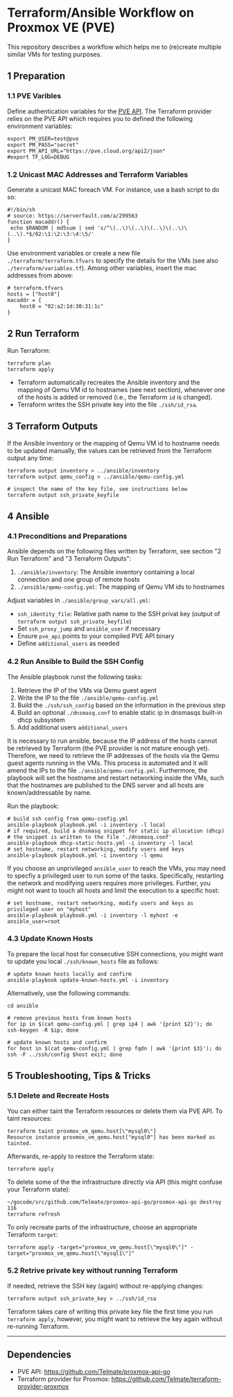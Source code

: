 # Terraform/Ansible Workflow on Proxmox VE (PVE)

This repository describes a workflow which helps me to (re)create multiple similar VMs for testing purposes.

## 1 Preparation
### 1.1 PVE Varibles
Define authentication variables for the [PVE API](https://github.com/Telmate/proxmox-api-go). The Terraform provider relies on the PVE API which requires you to defined the following environment variables:
```
export PM_USER=test@pve
export PM_PASS="secret"
export PM_API_URL="https://pve.cloud.org/api2/json"
#export TF_LOG=DEBUG
```

### 1.2 Unicast MAC Addresses and Terraform Variables
Generate a unicast MAC foreach VM. For instance, use a bash script to do so:
```
#!/bin/sh
# source: https://serverfault.com/a/299563
function macaddr() {
 echo $RANDOM | md5sum | sed 's/^\(..\)\(..\)\(..\)\(..\)\(..\).*$/02:\1:\2:\3:\4:\5/'
}
```

Use environment variables or create a new file `./terraform/terraform.tfvars` to specify the details for the VMs (see also `./terraform/variables.tf`). Among other variables, insert the mac addresses from above:
```
# terraform.tfvars
hosts = ["host0"]
macaddr = {
    host0 = "02:a2:1d:38:31:1c"
}
```

## 2 Run Terraform

Run Terraform:
```
terraform plan
terraform apply
```

* Terraform automatically recreates the Ansible inventory and the mapping of Qemu VM id to hostnames (see next section), whenever one of the hosts is added or removed (i.e., the Terraform `id` is changed).
* Terraform writes the SSH private key into the file `./ssh/id_rsa`.

## 3 Terraform Outputs

If the Ansible inventory or the mapping of Qemu VM id to hostname needs to be updated manually, the values can be retrieved from the Terraform output any time:
```
terraform output inventory > ../ansible/inventory
terraform output qemu_config > ../ansible/qemu-config.yml

# inspect the name of the key file, see instructions below
terraform output ssh_private_keyfile
```

## 4 Ansible

### 4.1 Preconditions and Preparations
Ansible depends on the following files written by Terraform, see section "2 Run Terraform" and "3 Terraform Outputs":
1. `./ansible/inventory`: The Ansible inventory containing a local connection and one group of remote hosts
2. `./ansible/qemu-config.yml`: The mapping of Qemu VM ids to hostnames

Adjust variables in `./ansible/group_vars/all.yml`:
* `ssh_identity_file`: Relative path name to the SSH privat key (output of `terraform output ssh_private_keyfile`)
* Set `ssh_proxy_jump` and `ansible_user` if necessary
* Ensure `pve_api` points to your compiled PVE API binary
* Define `additional_users` as needed

### 4.2 Run Ansible to Build the SSH Config

The Ansible playbook runst the following tasks:
1. Retrieve the IP of the VMs via Qemu guest agent
2. Write the IP to the file `./ansible/qemu-config.yml`
3. Build the `./ssh/ssh_config` based on the information in the previous step
4. Build an optional `./dnsmasq.conf` to enable static ip in dnsmasqs built-in dhcp subsystem
5. Add additional users `additional_users`

It is necessary to run ansible, because the IP address of the hosts cannot be retrieved by Terraform (the PVE provider is not mature enough yet). Therefore, we need to retrieve the IP addresses of the hosts via the Qemu guest agents running in the VMs. This process is automated and it will amend the IPs to the file `./ansible/qemu-config.yml`. Furthermore, the playbook will set the hostname and restart networking inside the VMs, such that the hostnames are published to the DNS server and all hosts are known/addressable by name.

Run the playbook:
```
# build ssh config from qemu-config.yml
ansible-playbook playbook.yml -i inventory -l local
# if required, build a dnsmasq snippet for static ip allocation (dhcp)
# the snippet is written to the file './dnsmasq.conf'
ansible-playbook dhcp-static-hosts.yml -i inventory -l local
# set hostname, restart networking, modify users and keys
ansible-playbook playbook.yml -i inventory -l qemu
```

If you choose an unprivileged `ansible_user` to reach the VMs, you may need to specfiy a privileged user to run some of the tasks. Specifically, restarting the network and modifying users requires more privileges. Further, you might not want to touch all hosts and limit the execution to a specific host:
```
# set hostname, restart networking, modify users and keys as privileged user on "myhost"
ansible-playbook playbook.yml -i inventory -l myhost -e ansible_user=root
```

### 4.3 Update Known Hosts

To prepare the local host for consecutive SSH connections, you might want to update you local `./ssh/known_hosts` file as follows:
```
# update known hosts locally and confirm
ansible-playbook update-known-hosts.yml -i inventory
```

Alternatively, use the following commands:
```
cd ansible

# remove previous hosts from known hosts
for ip in $(cat qemu-config.yml | grep ip4 | awk '{print $2}'); do ssh-keygen -R $ip; done

# update known hosts and confirm
for host in $(cat qemu-config.yml | grep fqdn | awk '{print $3}'); do ssh -F ../ssh/config $host exit; done
```

## 5 Troubleshooting, Tips & Tricks

### 5.1 Delete and Recreate Hosts
You can either taint the Terraform resources or delete them via PVE API. To taint resources:
```
terraform taint proxmox_vm_qemu.host[\"mysql0\"]
Resource instance proxmox_vm_qemu.host["mysql0"] has been marked as tainted.
```

Afterwards, re-apply to restore the Terraform state:
```
terraform apply
```

To delete some of the the infrastructure directly via API (this might confuse your Terraform state):
```
~/gocode/src/github.com/Telmate/proxmox-api-go/proxmox-api-go destroy 116
terraform refresh
```

To only recreate parts of the infrastructure, choose an appropriate Terraform `target`:
```
terraform apply -target="proxmox_vm_qemu.host[\"mysql0\"]" -target="proxmox_vm_qemu.host[\"mysql1\"]"
```


### 5.2 Retrive private key without running Terraform
If needed, retrieve the SSH key (again) without re-applying changes:
```
terraform output ssh_private_key > ../ssh/id_rsa
```

Terraform takes care of writing this private key file the first time you run `terraform apply`, however, you might want to retrieve the key again without re-running Terraform.

---
## Dependencies
* PVE API: https://github.com/Telmate/proxmox-api-go
* Terraform provider for Proxmox: https://github.com/Telmate/terraform-provider-proxmox

